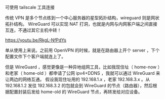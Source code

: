 可使用 tailscale 工具连接

 传统 VPN 是多个节点练到一个中心服务器的星型拓扑结构，wireguard 则是网状拓扑结构。 WireGuard 可以实现 NAT 打洞，也就是内网与内网客户端之间直接互连，不通过其它主机中转！

https://youtu.be/RkgL-NfPdYs

单从使用上来说。之前用 OpenVPN 的时候，就是在路由器上开个 server ，下个配置文件下个客户端就连上了。

但是 WireGuard ，感觉更像是一种异地组网工具，比如我现住址（ home-now ）和老家（ home-old ）都申请了公网 ipv4+DDNS ，我就可以通过 WireGuard 来让两边的网络互通。
假设我现住址用的 192.168.1.x ，老家 192.168.3.x 。从 192.168.1.2 发往 192.168.3.2 的包就会到 WireGuard 的节点（路由器），然后根据配置封装后发给 home-old 的 WireGuard 节点，再转发给对应设备。









